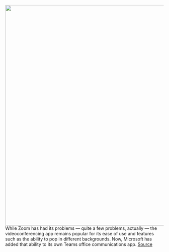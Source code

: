 <img src='https://cdn.vox-cdn.com/thumbor/eFzaSK-byYu6jwBb8aeBKcR-PRg=/0x0:2502x1668/1200x800/filters:focal(1051x634:1451x1034)/cdn.vox-cdn.com/uploads/chorus_image/image/66651938/microsoftteamsstock.0.0.jpg' width='700px' /><br/>
While Zoom has had its problems — quite a few problems, actually — the videoconferencing app remains popular for its ease of use and features such as the ability to pop in different backgrounds. Now, Microsoft has added that ability to its own Teams office communications app.
<a href='https://www.theverge.com/2020/4/14/21220559/microsoft-teams-how-to-background-change-image-home-office'> Source <a/>